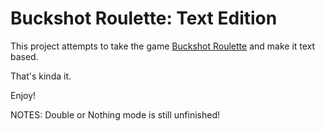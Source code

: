 # Buckshot Roulette: Text Edition
This project attempts to take the game [Buckshot Roulette](https://mikeklubnika.com/games/buckshot_roulette) and make it text based.

That's kinda it.

Enjoy!

NOTES: Double or Nothing mode is still unfinished!